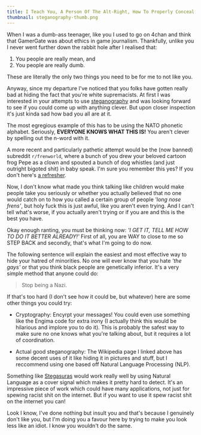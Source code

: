 ```yaml
---
title: I Teach You, A Person Of The Alt-Right, How To Properly Conceal Your Nazism
thumbnail: steganography-thumb.png
---
```


When I was a dumb-ass teenager, like you I used to go on 4chan and think that
GamerGate was about ethics in game journalism. Thankfully, unlike you I never
went further down the rabbit hole after I realised that:

1. You people are really mean, and
2. You people are really dumb.

These are literally the only two things you need to be for me to not like
you.

Anyway, since my departure I've noticed that you folks have gotten really bad
at hiding the fact that you're white supremacists. At first I was interested
in your attempts to use [steganography][] and was looking forward to see if
you could come up with anything clever. But upon closer inspection it's just
kinda sad how bad you all are at it.

[steganography]: https://en.wikipedia.org/wiki/Steganography

The most egregious example of this has to be using the NATO phonetic alphabet.
Seriously, **EVERYONE KNOWS WHAT THIS IS!** You aren't clever by spelling out
the n-word with it.

A more recent and particularly pathetic attempt would be the (now banned)
subreddit `r/frenworld`, where a bunch of you drew your beloved cartoon frog
Pepe as a clown and spouted a bunch of dog whistles (and just outright bigoted
shit) in baby speak. I'm sure you remember this yes? If you don't here's [a
refresher].

[a refresher]: https://www.reddit.com/r/TopMindsOfReddit/comments/bjwbln/rfrenworld_is_a_look_into_just_how_acceptable_and/

Now, I don't know what made you think talking like children would make people
take you seriously or whether you actually believed that no one would catch on
to how you called a certain group of people *'long nose frens'*, but holy fuck
this is just awful, like you aren't even trying. And I can't tell what's
worse, if you actually aren't trying or if you are and this is the best you
have.

Okay enough ranting, you must be thinking now: *'I GET IT, TELL ME HOW TO DO
IT BETTER ALREADY!'* First of all, you are WAY to close to me so STEP BACK and
secondly, that's what I'm going to do now.

The following sentence will explain the easiest and most effective way to hide
your hatred of minorities. No one will ever know that you hate *'the gays'* or
that you think black people are genetically inferior. It's a very simple
method that anyone could do:

> Stop being a Nazi.

If that's too hard (I don't see how it could be, but whatever) here are some
other things you could try:

* Cryptography: Encyrpt your messages! You could even use something like the
Engima code for extra irony (I actually think this would be hilarious and
implore you to do it). This is probably the safest way to make sure no one
knows what you're talking about, but it requires a lot of coordination.

* Actual good steganography: The Wikipedia page I linked above has some decent
uses of it like hiding it in pictures and stuff, but I reccommend using one
based off Natural Language Processing (NLP).

Something like [Stegasuras](http://web.archive.org/web/20210116092145/https://steganography.live/info) would work really
well by using Natural Language as a cover signal which makes it pretty hard to
detect. It's an impressive piece of work which could have many applications,
not just for spewing racist shit on the internet. But if you want to use it
spew racist shit on the internet you can!

Look I know, I've done nothing but insult you and that's because I genuinely
don't like you, but I'm doing you a favour here by trying to make you look
less like an idiot. I know you wouldn't do the same.
